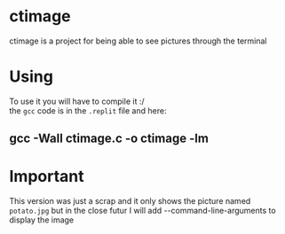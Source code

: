 # ctimage
ctimage is a project for being able to see pictures through the terminal


# Using
To use it you will have to compile it :/ <br/>
the `gcc` code is in the `.replit` file and here:<br/>
<h2>gcc -Wall ctimage.c -o ctimage -lm<h2/>


# Important
This version was just a scrap and it only shows the picture named `potato.jpg` but in the close futur I will add --command-line-arguments to display the image
